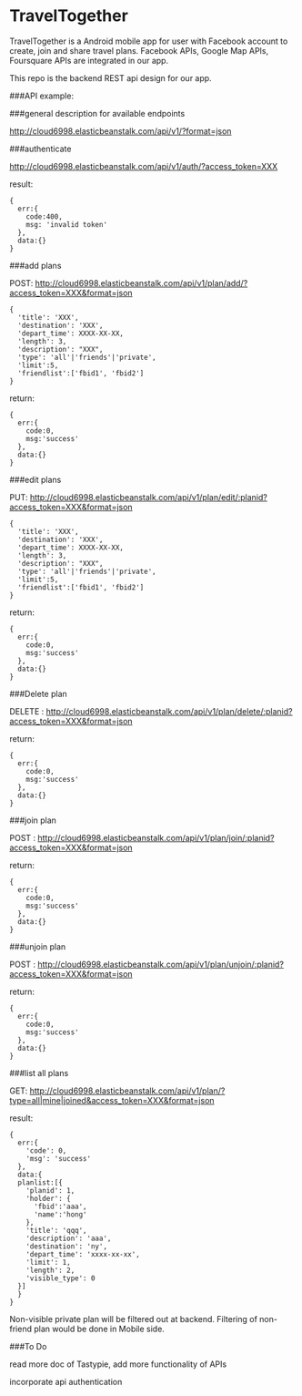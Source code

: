 # TravelTogether

TravelTogether is a Android mobile app for user with Facebook account to create, join and share travel plans. Facebook APIs, Google Map APIs, Foursquare APIs are integrated in our app.

This repo is the backend REST api design for our app. 

###API example:

###general description for available endpoints

http://cloud6998.elasticbeanstalk.com/api/v1/?format=json

###authenticate

http://cloud6998.elasticbeanstalk.com/api/v1/auth/?access_token=XXX

result:
```
{
  err:{
    code:400,
    msg: 'invalid token'
  },
  data:{}
}
```

###add plans

POST: http://cloud6998.elasticbeanstalk.com/api/v1/plan/add/?access_token=XXX&format=json
```
{
  'title': 'XXX',
  'destination': 'XXX',
  'depart_time': XXXX-XX-XX,
  'length': 3,
  'description': "XXX",
  'type': 'all'|'friends'|'private',
  'limit':5,
  'friendlist':['fbid1', 'fbid2']
}
```

return:
```
{
  err:{
    code:0,
    msg:'success'
  },
  data:{}
}
```

###edit plans

PUT: http://cloud6998.elasticbeanstalk.com/api/v1/plan/edit/:planid?access_token=XXX&format=json

```
{
  'title': 'XXX',
  'destination': 'XXX',
  'depart_time': XXXX-XX-XX,
  'length': 3,
  'description': "XXX",
  'type': 'all'|'friends'|'private',
  'limit':5,
  'friendlist':['fbid1', 'fbid2']
}
```

return:
```
{
  err:{
    code:0,
    msg:'success'
  },
  data:{}
}
```

###Delete plan

DELETE : http://cloud6998.elasticbeanstalk.com/api/v1/plan/delete/:planid?access_token=XXX&format=json

return:

```
{
  err:{
    code:0,
    msg:'success'
  },
  data:{}
}
```


###join plan

POST : http://cloud6998.elasticbeanstalk.com/api/v1/plan/join/:planid?access_token=XXX&format=json

return:

```
{
  err:{
    code:0,
    msg:'success'
  },
  data:{}
}
```

###unjoin plan

POST : http://cloud6998.elasticbeanstalk.com/api/v1/plan/unjoin/:planid?access_token=XXX&format=json

return:

```
{
  err:{
    code:0,
    msg:'success'
  },
  data:{}
}
```


###list all plans

GET: http://cloud6998.elasticbeanstalk.com/api/v1/plan/?type=all|mine|joined&access_token=XXX&format=json

result:
```
{
  err:{
    'code': 0,
    'msg': 'success'
  },
  data:{
  planlist:[{
    'planid': 1,
    'holder': {
      'fbid':'aaa',
      'name':'hong'
    },
    'title': 'qqq',
    'description': 'aaa',
    'destination': 'ny',
    'depart_time': 'xxxx-xx-xx',
    'limit': 1,
    'length': 2,
    'visible_type': 0
  }]
  }
}
```

Non-visible private plan will be filtered out at backend. Filtering of non-friend plan would be done in Mobile side.

###To Do

read more doc of Tastypie, add more functionality of APIs

incorporate api authentication
